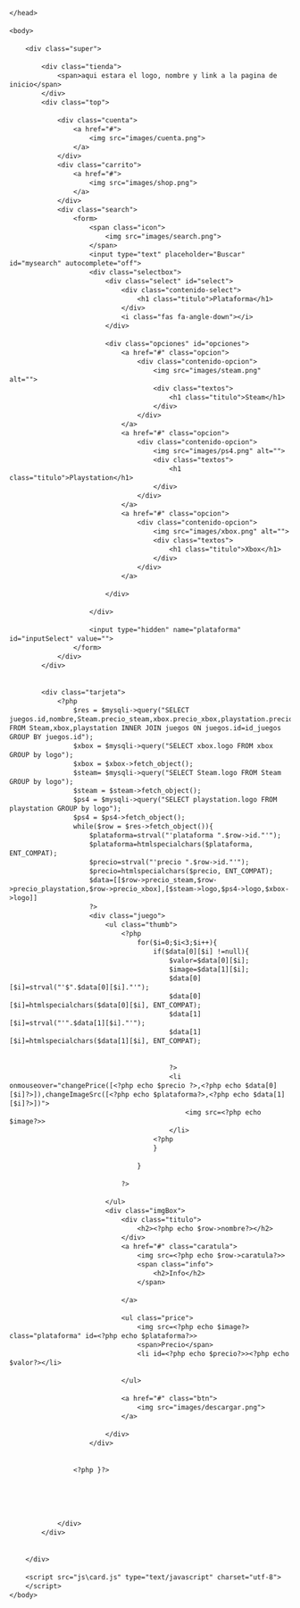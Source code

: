 <?php include("database\db.php")?>

<!doctype html>
<html lang="en">
    <head>
        <meta charset="UTF-8">
        <meta name="viewport" content="width=device-width, initial-scale=1.0">
        <title>Tienda</title>
        <script src="https://cdn.jsdelivr.net/npm/jquery@3.6.0/dist/jquery.min.js"></script>
        <link href="css\card.css" rel="stylesheet">

        
    </head>

    <body>
        
        <div class="super">

            <div class="tienda">
                <span>aqui estara el logo, nombre y link a la pagina de inicio</span>
            </div>
            <div class="top">

                <div class="cuenta">
                    <a href="#">
                        <img src="images/cuenta.png">
                    </a>
                </div>
                <div class="carrito">
                    <a href="#">
                        <img src="images/shop.png">
                    </a>    
                </div>
                <div class="search">
                    <form>
                        <span class="icon">
                            <img src="images/search.png">
                        </span>
                        <input type="text" placeholder="Buscar" id="mysearch" autocomplete="off">
                        <div class="selectbox">
                            <div class="select" id="select">
                                <div class="contenido-select">
                                    <h1 class="titulo">Plataforma</h1>
                                </div>
                                <i class="fas fa-angle-down"></i>
                            </div>
            
                            <div class="opciones" id="opciones">
                                <a href="#" class="opcion">
                                    <div class="contenido-opcion">
                                        <img src="images/steam.png" alt="">
                                        <div class="textos">
                                            <h1 class="titulo">Steam</h1>
                                        </div>
                                    </div>
                                </a>
                                <a href="#" class="opcion">
                                    <div class="contenido-opcion">
                                        <img src="images/ps4.png" alt="">
                                        <div class="textos">
                                            <h1 class="titulo">Playstation</h1>
                                        </div>
                                    </div>
                                </a>
                                <a href="#" class="opcion">
                                    <div class="contenido-opcion">
                                        <img src="images/xbox.png" alt="">
                                        <div class="textos">
                                            <h1 class="titulo">Xbox</h1>
                                        </div>
                                    </div>
                                </a>
    
                            </div>
                            
                        </div>
            
                        <input type="hidden" name="plataforma" id="inputSelect" value="">
                    </form>
                </div>
            </div>

   
            <div class="tarjeta">
                <?php 
                    $res = $mysqli->query("SELECT juegos.id,nombre,Steam.precio_steam,xbox.precio_xbox,playstation.precio_playstation,caratula FROM Steam,xbox,playstation INNER JOIN juegos ON juegos.id=id_juegos GROUP BY juegos.id");
                    $xbox = $mysqli->query("SELECT xbox.logo FROM xbox GROUP by logo");
                    $xbox = $xbox->fetch_object();
                    $steam= $mysqli->query("SELECT Steam.logo FROM Steam GROUP by logo");
                    $steam = $steam->fetch_object();
                    $ps4 = $mysqli->query("SELECT playstation.logo FROM playstation GROUP by logo");
                    $ps4 = $ps4->fetch_object();
                    while($row = $res->fetch_object()){
                        $plataforma=strval("'plataforma ".$row->id."'");
                        $plataforma=htmlspecialchars($plataforma, ENT_COMPAT);
                        $precio=strval("'precio ".$row->id."'");
                        $precio=htmlspecialchars($precio, ENT_COMPAT);
                        $data=[[$row->precio_steam,$row->precio_playstation,$row->precio_xbox],[$steam->logo,$ps4->logo,$xbox->logo]]
                        ?>
                        <div class="juego">
                            <ul class="thumb">
                                <?php 
                                    for($i=0;$i<3;$i++){
                                        if($data[0][$i] !=null){
                                            $valor=$data[0][$i];
                                            $image=$data[1][$i];
                                            $data[0][$i]=strval("'$".$data[0][$i]."'");
                                            $data[0][$i]=htmlspecialchars($data[0][$i], ENT_COMPAT);
                                            $data[1][$i]=strval("'".$data[1][$i]."'");
                                            $data[1][$i]=htmlspecialchars($data[1][$i], ENT_COMPAT);
                                            

                                            ?>
                                            <li onmouseover="changePrice([<?php echo $precio ?>,<?php echo $data[0][$i]?>]),changeImageSrc([<?php echo $plataforma?>,<?php echo $data[1][$i]?>])">
                                                <img src=<?php echo $image?>>
                                            </li>
                                        <?php
                                        }
                                        
                                    }
                                
                                ?>

                            </ul>
                            <div class="imgBox">
                                <div class="titulo">
                                    <h2><?php echo $row->nombre?></h2>
                                </div>
                                <a href="#" class="caratula">
                                    <img src=<?php echo $row->caratula?>>
                                    <span class="info">
                                        <h2>Info</h2>
                                    </span>
                                    
                                </a>

                                <ul class="price">
                                    <img src=<?php echo $image?> class="plataforma" id=<?php echo $plataforma?>>
                                    <span>Precio</span>
                                    <li id=<?php echo $precio?>><?php echo $valor?></li>

                                </ul>

                                <a href="#" class="btn">
                                    <img src="images/descargar.png">
                                </a>
                                
                            </div>
                        </div>


                    <?php }?>




                
                </div>
            </div>

            
        </div>

        <script src="js\card.js" type="text/javascript" charset="utf-8">
        </script>
    </body>
</html>

